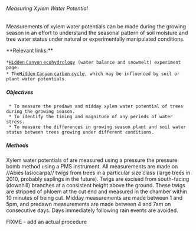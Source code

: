 ###### Measuring Xylem Water Potential

Measurements of xylem water potentials can be made during the growing
season in an effort to understand the seasonal pattern of soil moisture
and tree water status under natural or experimentally manipulated
conditions.

 **Relevant links:\*\*

` * `[`Hidden` `Canyon`
`ecohydrology`](hc_ecohydrology:overview)` (water balance and snowmelt) experiment page.`\
` * The `[`Hidden` `Canyon` `carbon`
`cycle`](hc_carboncycle:overview)`, which may be influenced by soil or plant water potentials.`

##### Objectives

` * To measure the predawn and midday xylem water potential of trees during the growing season.`\
` * To identify the timing and magnitude of any periods of water stress.`\
` * To measure the differences in growing season plant and soil water status between trees growing under different conditions.`

##### Methods

Xylem water potentials of are measured using a pressure the pressure
bomb method using a PMS instrument. All measurements are made on //Abies
lasiocarpa// twigs from trees in a particular size class (large trees in
2010, probably saplings in the future). Twigs are excised from
south-facing (downhill) branches at a consistent height above the
ground. These twigs are stripped of phloem at the cut end and measured
in the chamber within 10 minutes of being cut. Midday measurements are
made between 1 and 5pm, and predawn measurements are made between 4 and
7am on consecutive days. Days immediately following rain events are
avoided.

FIXME - add an actual procedure
